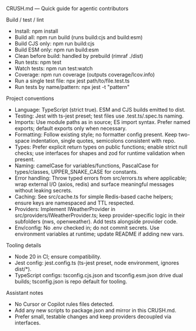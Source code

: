 CRUSH.md — Quick guide for agentic contributors

Build / test / lint
- Install: npm install
- Build all: npm run build (runs build:cjs and build:esm)
- Build CJS only: npm run build:cjs
- Build ESM only: npm run build:esm
- Clean before build: handled by prebuild (rimraf ./dist)
- Run tests: npm test
- Watch tests: npm run test:watch
- Coverage: npm run coverage (outputs coverage/lcov.info)
- Run a single test file: npx jest path/to/file.test.ts
- Run tests by name/pattern: npx jest -t "pattern"

Project conventions
- Language: TypeScript (strict true). ESM and CJS builds emitted to dist.
- Testing: Jest with ts-jest preset; test files use .test.ts/.spec.ts naming.
- Imports: Use module paths as in source; ES import syntax. Prefer named exports; default exports only when necessary.
- Formatting: Follow existing style; no formatter config present. Keep two-space indentation, single quotes, semicolons consistent with repo.
- Types: Prefer explicit return types on public functions; enable strict null checks; use interfaces for shapes and zod for runtime validation when present.
- Naming: camelCase for variables/functions, PascalCase for types/classes, UPPER_SNAKE_CASE for constants.
- Error handling: Throw typed errors from src/errors.ts where applicable; wrap external I/O (axios, redis) and surface meaningful messages without leaking secrets.
- Caching: See src/cache.ts for simple Redis-based cache helpers; ensure keys are namespaced and TTL respected.
- Providers: Implement IWeatherProvider in src/providers/IWeatherProvider.ts; keep provider-specific logic in their subfolders (nws, openweather). Add tests alongside provider code.
- Env/config: No .env checked in; do not commit secrets. Use environment variables at runtime; update README if adding new vars.

Tooling details
- Node 20 in CI; ensure compatibility.
- Jest config: jest.config.ts (ts-jest preset, node environment, ignores dist/*).
- TypeScript configs: tsconfig.cjs.json and tsconfig.esm.json drive dual builds; tsconfig.json is repo default for tooling.

Assistant notes
- No Cursor or Copilot rules files detected.
- Add any new scripts to package.json and mirror in this CRUSH.md.
- Prefer small, testable changes and keep providers decoupled via interfaces.